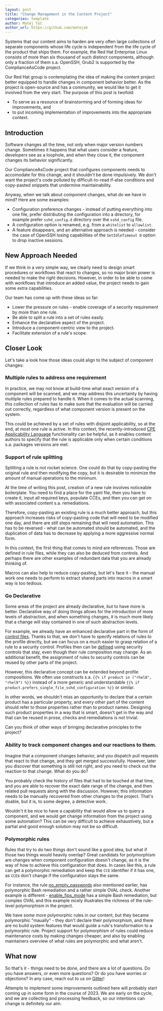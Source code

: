 ```yaml
---
layout: post
title: "Change Management in the Content Project"
categories: template
author: Matěj Týč
author_url: https://github.com/matejak
---
```


Systems that our content aims to harden are very often large collections of separate components whose life cycle is independent from the life cycle of the product that ships them.
For example, the Red Hat Enterprise Linux consists of more than six thousand of such distinct components, although only a fraction of them s.a. OpenSSH, Grub2 is supported by the ComplianceAsCode project.

Our Red Hat group is contemplating the idea of making the content project better equipped to handle changes in component behavior better.
As the project is open-source and has a community, we would like to get it involved from the very start.
The purpose of this post is twofold:

- To serve as a resource of brainstorming and of forming ideas for improvements, and
- to put incoming implementation of improvements into the appropriate context.


## Introduction

Software changes all the time, not only when major version numbers change.
Sometimes it happens that what users consider a feature, developers see as a loophole, and when they close it, the component changes its behavior significantly.

Our ComplianceAsCode project that configures components needs to accomodate for this change, and it shouldn't be done impulsively.
We don't want the project's code polluted by difficult-to-read if-else conditions and copy-pasted snippets that undermine maintainability.

Anyway, when we talk about component changes, what do we have in mind?
Here are some examples:

- Configuration preference changes - instead of putting everything into one file, prefer distributing the configuration into a directory, for example prefer `sshd_config.d` directory over the `sshd_config` file.
- A configuration option is renamed, e.g. from a `whitelist` to `allowlist`.
- A feature disappears, and an alternative approach is needed - consider the case of OpenSSH losing capabilities of the `SetIdleTimeout 0` option to drop inactive sessions.


## New Approach Needed

If we think in a very simple way, we clearly need to design smart procedures or workflows that react to changes, so no major brain power is needed to make the right decisions.
However, in order to be able to come with workflows that introduce an added value, the project needs to gain some extra capabilities.

Our team has come up with these ideas so far:

- Lower the pressure on rules - enable coverage of a security requirement by more than one rule.
- Be able to split a rule into a set of rules easily.
- Enhance the declarative aspect of the project.
- Introduce a component-centric view to the project.
- Facilitate extension of a rule's scope.


## Closer Look

Let's take a look how those ideas could align to the subject of component changes:

### Multiple rules to address one requirement

In practice, we may not know at build-time what exact version of a component will be scanned, and we may address this uncertainty by having multiple rules prepared to handle it.
When it comes to the actual scanning, this collection of rules has to make sure that the evaluation will be carried out correctly, regardless of what component version is present on the system.

This could be achieved by a set of rules with disjoint applicability, so at the end, at most one rule is active.
In this context, the recently-introduced [CPE Applicability Language](https://complianceascode.github.io/template/2023/04/21/platforms.html) functionality can be helpful, as it enables content authors to specify that the rule is applicable only when certain conditions s.a. packages versions are met.


### Support of rule splitting 

Splitting a rule is not rocket science.
One could do that by copy-pasting the original rule and then modifying the copy, but it is desirable to minimize the amount of manual operations to the minimum.

At the time of writing this post, creation of a new rule involves noticeable boilerplate.
You need to find a place for the yaml file, then you have to create it, input all required keys, populate CCEs, and then you can get on with associated content s.a. remediations.

Therefore, copy-pasting an existing rule is a much better approach, but this approach increases risks of copy-pasting code that will need to be modified one day, and there are still steps remaining that will need automation.
This has to be reversed - what can be automated should be automated, and the duplication of data has to decrease by applying a more aggressive normal form.

In this context, the first thing that comes to mind are references.
Those are defined in rule files, while they can also be deduced from controls.
And perhaps there are other examples of redundant data that you are already thinking of.

Macros can also help to reduce copy-pasting, but let's face it - the manual work one needs to perform to extract shared parts into macros in a smart way is too tedious.


### Go Declarative

Some areas of the project are already declarative, but to have more is better.
Declarative way of doing things allows for the introduction of more levels of abstraction, and when something changes, it is much more likely that a change will stay contained in one of such abstraction levels.

For example, we already have an enhanced declarative part in the form of [control files](https://github.com/ComplianceAsCode/content/tree/master/controls).
Thanks to that, we don't have to specify relations of rules to the profile directly, but we can focus on a much easier to grasp relation of a rule to a security control.
Profiles then can be [defined](https://github.com/ComplianceAsCode/content/blob/master/products/rhel8/profiles/cis_workstation_l2.profile) using security controls that stay, even though their rule composition may change.
As an additional benefit, the assignment of rules to security controls can be reused by other parts of the project.

However, this declarative concept can be extended beyond profile compositions.
We often use constructs s.a. `{{% if product in ("rhel8", "rhel9") %}}` instead of a more generic and understandable `{{% if product.prefers_single_file_sshd_configuration %}}` or similar.

In other words, we shouldn't miss an opportunity to declare that a certain product has a particular property, and every other part of the content should refer to those properties rather than to product names.
Designing such product properties in a way that is smart, doesn't get in the way and that can be reused in prose, checks and remediations is not trivial.

Can you think of other ways of bringing declarative principles to the project?


###  Ability to track component changes and our reactions to them.

Imagine that a component changes behavior, and you dispatch pull requests that react to that change, and they get merged successfully.
However, later you discover that something is still not right, and you need to check out the reaction to that change.
What do you do?

You probably check the history of files that had to be touched at that time, and you are able to recover the exact date range of the change, and then related pull requests along with the discussion.
However, this information needs to be manually recovered from other changes to the project.
That's doable, but it is, to some degree, a detective work.

Wouldn't it be nice to have a capability that would allow us to query a component, and we would get change information from the project using some automation?
This can be very difficult to achieve exhaustively, but a partial and good enough solution may not be so difficult.


###  Polymorphic rules

Rules that try to do two things don't sound like a good idea, but what if those two things would heavily overlap?
Great candidats for polymorphism are changes when component configuration doesn't change, as it is the way of how to achieve this configuration that does.
In cases like this, a rule can get a polymorphic remediation and keep the `CCE` identifier if it has one, as `CCE`s don't change if the configuration stays the same.

For instance, the rule [no_empty_passwords](https://github.com/ComplianceAsCode/content/tree/master/linux_os/guide/system/accounts/accounts-restrictions/password_storage/no_empty_passwords) also mentioned earlier, has polymorphic Bash remediation and a rather simple OVAL check.
Another example is different - [enable_fips_mode](https://github.com/ComplianceAsCode/content/tree/master/linux_os/guide/system/software/integrity/fips/enable_fips_mode) has a simple Bash remediation, but complex OVAL and this example nicely illustrates the richness of the rule-level polymorphism in the project.

We have some more polymorphic rules in our content, but they became polymorphic "maually" - they don't declare their polymorphism, and there are no build system features that would guide a rule's transformation to a polymorphic rule.
Project support for polymorphism of rules could reduce maintenance costs by making changes cheaper, and also by enabling maintainers overview of what rules are polymorphic and what aren't.


## What now

So that's it - things need to be done, and there are a lot of questions.
Do you have answers, or even more questions?
Or do you have worries or objections?
In any case, reach out to us on [Gitter](https://app.gitter.im/#/room/#Compliance-As-Code-The_content:gitter.im)!

Attempts to implement some improvements outlined here will probably start coming up in some form in the course of 2023.
We are early on the cycle, and we are collecting and processing feedback, so our intentions can change is definitely our aim.
